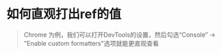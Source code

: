 <!--
 * @Author: wxxyanmei 736692897@qq.com
 * @Date: 2022-10-19 21:45:01
 * @LastEditors: wxxyanmei 736692897@qq.com
 * @LastEditTime: 2022-10-19 22:29:25
 * @FilePath: \vue设计与实现\第二章总结.md
 * @Description: 这是默认设置,请设置`customMade`, 打开koroFileHeader查看配置 进行设置: https://github.com/OBKoro1/koro1FileHeader/wiki/%E9%85%8D%E7%BD%AE
-->
# 如何直观打出ref的值
> Chrome 为例，我们可以打开DevTools的设置，然后勾选“Console” -> "Enable custom formatters"选项就能更直观查看

